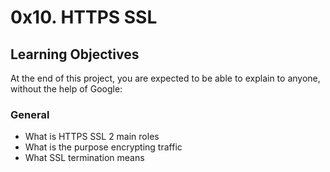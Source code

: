 # 0x10. HTTPS SSL

## Learning Objectives
At the end of this project, you are expected to be able to explain to anyone, without the help of Google:

### General
+ What is HTTPS SSL 2 main roles
+ What is the purpose encrypting traffic
+ What SSL termination means